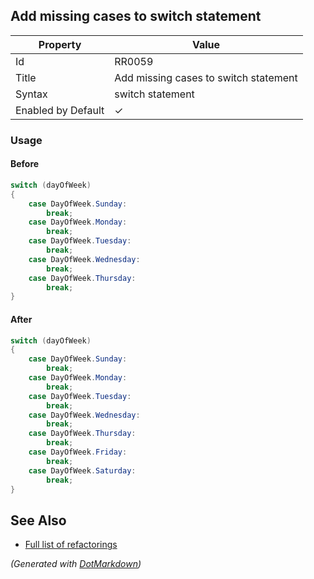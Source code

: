 ## Add missing cases to switch statement

| Property           | Value                                 |
| ------------------ | ------------------------------------- |
| Id                 | RR0059                                |
| Title              | Add missing cases to switch statement |
| Syntax             | switch statement                      |
| Enabled by Default | &#x2713;                              |

### Usage

#### Before

```csharp
switch (dayOfWeek)
{
    case DayOfWeek.Sunday:
        break;
    case DayOfWeek.Monday:
        break;
    case DayOfWeek.Tuesday:
        break;
    case DayOfWeek.Wednesday:
        break;
    case DayOfWeek.Thursday:
        break;
}
```

#### After

```csharp
switch (dayOfWeek)
{
    case DayOfWeek.Sunday:
        break;
    case DayOfWeek.Monday:
        break;
    case DayOfWeek.Tuesday:
        break;
    case DayOfWeek.Wednesday:
        break;
    case DayOfWeek.Thursday:
        break;
    case DayOfWeek.Friday:
        break;
    case DayOfWeek.Saturday:
        break;
}
```

## See Also

* [Full list of refactorings](Refactorings.md)


*\(Generated with [DotMarkdown](http://github.com/JosefPihrt/DotMarkdown)\)*